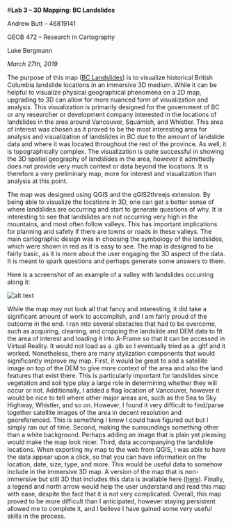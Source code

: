 #**Lab 3 – 3D Mapping: BC Landslides**

Andrew Butt – 46819141

GEOB 472 – Research in Cartography 

Luke Bergmann 

*March 27th, 2019*


The purpose of this map ([BC Landslides](https://labthree.glitch.me/)) is to visualize historical British Columbia landslide locations in an immersive 3D medium. While it can be helpful to visualize physical geographical phenomena on a 2D map, upgrading to 3D can allow for more nuanced form of visualization and analysis. This visualization is primarily designed for the government of BC or any researcher or development company interested in the locations of landslides in the area around Vancouver, Squamish, and Whistler. This area of interest was chosen as it proved to be the most interesting area for analysis and visualization of landslides in BC due to the amount of landslide data and where it was located throughout the rest of the province. As well, it is topographically complex. The visualization is quite successful in showing the 3D spatial geography of landslides in the area, however it admittedly does not provide very much context or data beyond the locations. It is therefore a very preliminary map, more for interest and visualization than analysis at this point. 

The map was designed using QGIS and the qGIS2threejs extension. By being able to visualize the locations in 3D, one can get a better sense of where landslides are occurring and start to generate questions of why. It is interesting to see that landslides are not occurring very high in the mountains, and most often follow valleys. This has important implications for planning and safety if there are towns or roads in these valleys. The main cartographic design was in choosing the symbology of the landslides, which were shown in red as it is easy to see. The map is designed to be fairly basic, as it is more about the user engaging the 3D aspect of the data. It is meant to spark questions and perhaps generate some answers to them. 

 Here is a screenshot of an example of a valley with landslides occurring along it:

![alt text](https://ehbutt.github.io/ehbutt-web/landslides.png)


While the map may not look all that fancy and interesting, it did take a significant amount of work to accomplish, and I am fairly proud of the outcome in the end. I ran into several obstacles that had to be overcome, such as acquiring, cleaning, and cropping the landslide and DEM data to fit the area of interest and loading it into A-Frame so that it can be accessed in Virtual Reality. It would not load as a .glb so I eventually tried as a .gltf and it worked. Nonetheless, there are many stylization components that would significantly improve my map. First, it would be great to add a satellite image on top of the DEM to give more context of the area and also the land features that exist there. This is particularly important for landslides since vegetation and soil type play a large role in determining whether they will occur or not. Additionally, I added a flag location of Vancouver, however it would be nice to tell where other major areas are, such as the Sea to Sky Highway, Whistler, and so on. However, I found it very difficult to find/parse together satellite images of the area in decent resolution and georeferenced. This is something I know I could have figured out but I simply ran out of time. Second, making the surroundings something other than a white background. Perhaps adding an image that is plain yet pleasing would make the map look nicer. Third, data accompanying the landslide locations. When exporting my map to the web from QGIS, I was able to have the data appear upon a click, so that you can have information on the location, date, size, type, and more. This would be useful data to somehow include in the immersive 3D map. A version of the map that is non-immersive but still 3D that includes this data is available here ([here](https://ehbutt.github.io/ehbutt-web/lab3/lab3)). Finally, a legend and north arrow would help the user understand and read this map with ease, despite the fact that it is not very complicated. Overall, this map proved to be more difficult than I anticipated, however staying persistent allowed me to complete it, and I believe I have gained some very useful skills in the process.


